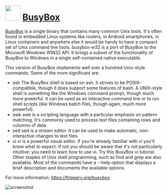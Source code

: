﻿# <img src="https://cdn.jsdelivr.net/gh/chtof/chocolatey-packages/automatic/busybox/busybox.png" width="48" height="48"/> [BusyBox](https://chocolatey.org/packages/busybox)

[BusyBox](http://busybox.net) is a single binary that contains many common Unix tools. It's often found in embedded Linux systems like routers, in Android smartphones, in Linux containers and anywhere else it would be handy to have a compact set of Unix command line tools.
busybox-w32 is a port of BusyBox to the Microsoft Windows WIN32 API. It brings a subset of the functionality of BusyBox to Windows in a single self-contained native executable.

This version of BusyBox implements well over a hundred Unix-style commands. Some of the more significant are:
- ash
The BusyBox shell is based on ash. It strives to be POSIX-compatible, though it does support some features of bash. A UNIX-style shell is something like the Windows command prompt, though much more powerful. It can be used as an interactive command line or to run shell scripts (like Windows batch files, though again, much more powerful).
- awk
awk is a scripting language with a particular emphasis on pattern matching. It's commonly used to process text files containing rows and columns of data.
- sed
sed is a stream editor. It can be used to make automatic, non-interactive changes to text files.
- vi
vi is a powerful visual editor. If you're already familiar with vi you'll know what to expect. If not you should be aware that it's not particularly intuitive: you need to learn how to use vi. Try this BusyBox vi tutorial.
Other staples of Unix shell programming, such as find and grep are also available. Most of the commands have a --help option that displays a brief description and documents the available options.

For more information: https://frippery.org/busybox

![screenshot](https://cdn.jsdelivr.net/gh/chtof/chocolatey-packages/automatic/busybox/screenshot.png)